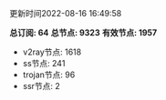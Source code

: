 更新时间2022-08-16 16:49:58

**总订阅: 64**
**总节点: 9323**
**有效节点: 1957**
- v2ray节点: 1618
- ss节点: 241
- trojan节点: 96
- ssr节点: 2
